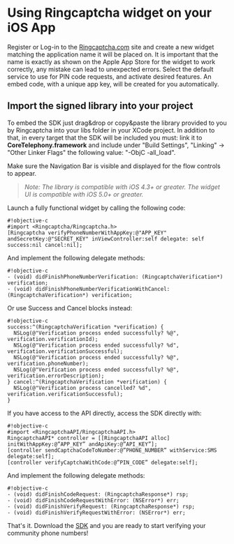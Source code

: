 # Using Ringcaptcha widget on your iOS App

Register or Log-in to the [Ringcaptcha.com](http://ringcaptcha.com) site and create a new widget matching the application name it will be placed on. It is important that the name is exactly as shown on the Apple App Store for the widget to work correctly, any mistake can lead to unexpected errors. Select the default service to use for PIN code requests, and activate desired features. An embed code, with a unique app key, will be created for you automatically.

## Import the signed library into your project

To embed the SDK just drag&drop or copy&paste the library provided to you by Ringcaptcha into your libs folder in your XCode project. In addition to that, in every target that the SDK will be included you must: link it to **CoreTelephony.framework** and include under "Build Settings", "Linking" -> "Other Linker Flags" the following value: "-ObjC -all_load".

Make sure the Navigation Bar is visible and displayed for the flow controls to appear.

> _Note: The library is compatible with iOS 4.3+ or greater. The widget UI is compatible with iOS 5.0+ or greater._

Launch a fully functional widget by calling the following code:

	#!objective-c
	#import <Ringcaptcha/Ringcaptcha.h>
	[Ringcaptcha verifyPhoneNumberWithAppKey:@"APP_KEY" andSecretKey:@"SECRET_KEY" inViewController:self delegate: self success:nil cancel:nil];

And implement the following delegate methods:

	#!objective-c
	- (void) didFinishPhoneNumberVerification: (RingcaptchaVerification*) verification;
	- (void) didFinishPhoneNumberVerificationWithCancel: (RingcaptchaVerification*) verification;

Or use Success and Cancel blocks instead:

	#!objective-c
	success:^(RingcaptchaVerification *verification) {
      NSLog(@"Verification process ended successfully? %@", verification.verificationId);
      NSLog(@"Verification process ended successfully? %d", verification.verificationSuccessful);
      NSLog(@"Verification process ended successfully? %@", verification.phoneNumber);
      NSLog(@"Verification process ended successfully? %@", verification.errorDescription);
    } cancel:^(RingcaptchaVerification *verification) {
      NSLog(@"Verification process cancelled? %d", verification.verificationSuccessful);
    }

If you have access to the API directly, access the SDK directly with:

	#!objective-c
	#import <RingcaptchaAPI/RingcaptchaAPI.h>
	RingcaptchaAPI* controller = [[RingcaptchaAPI alloc] initWithAppKey:@”APP_KEY” andApiKey:@”API_KEY”];
	[controller sendCaptchaCodeToNumber:@”PHONE_NUMBER” withService:SMS delegate:self];
	[controller verifyCaptchaWithCode:@”PIN_CODE” delegate:self];

And implement the following delegate methods:

	#!objective-c
	- (void) didFinishCodeRequest: (RingcaptchaResponse*) rsp; 
	- (void) didFinishCodeRequestWithError: (NSError*) err;
	- (void) didFinishVerifyRequest: (RingcaptchaResponse*) rsp;
	- (void) didFinishVerifyRequestWithError: (NSError*) err;

That's it. Download the [SDK](https://bitbucket.org/ringcaptcha/ringcaptcha-ios/src) and you are ready to start verifying your community phone numbers!
